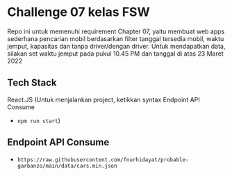 
# Challenge 07 kelas FSW

Repo ini untuk memenuhi requirement Chapter 07, yaitu membuat web apps sederhana pencarian mobil berdasarkan filter tanggal tersedia mobil, waktu jemput, kapasitas dan tanpa driver/dengan driver.
Untuk mendapatkan data, silakan set waktu jemput pada pukul 10.45 PM dan tanggal di atas 23 Maret 2022 

## Tech Stack
React.JS (Untuk menjalankan project, ketikkan syntax  Endpoint API Consume
* ```npm run start```)

## Endpoint API Consume
* ```https://raw.githubusercontent.com/fnurhidayat/probable-garbanzo/main/data/cars.min.json```
